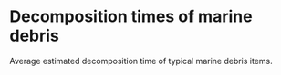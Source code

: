 # Decomposition times of marine debris

Average estimated decomposition time of typical marine debris items.